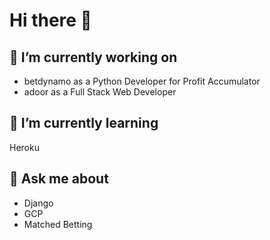 # Hi there 👋

## 🔭 I’m currently working on
- betdynamo as a Python Developer for Profit Accumulator
- adoor as a Full Stack Web Developer

## 🌱 I’m currently learning
Heroku

## 💬 Ask me about
- Django
- GCP
- Matched Betting

<!--
**jefferies917/jefferies917** is a ✨ _special_ ✨ repository because its `README.md` (this file) appears on your GitHub profile.

Here are some ideas to get you started:

- 🔭 I’m currently working on ...
- 🌱 I’m currently learning ...
- 👯 I’m looking to collaborate on ...
- 🤔 I’m looking for help with ...
- 💬 Ask me about ...
- 📫 How to reach me: ...
- 😄 Pronouns: ...
- ⚡ Fun fact: ...
-->

